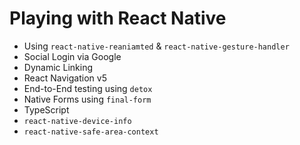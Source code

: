 # Playing with React Native
* Using `react-native-reaniamted` & `react-native-gesture-handler`
* Social Login via Google
* Dynamic Linking
* React Navigation v5
* End-to-End testing using `detox`
* Native Forms using `final-form`
* TypeScript
* `react-native-device-info`
* `react-native-safe-area-context`

